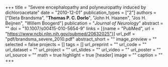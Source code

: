 +++
title = "Severe encephalopathy and polyneuropathy induced by dichloroacetate"
date = "2010-12-01"
publication_types = ["2"]
authors = ["Dieta Brandsma", "**Thomas P. C. Dorlo**", "John H. Haanen", "Jos H. Beijnen", "Willem Boogerd"]
publication = "_Journal of Neurology_"
abstract = ""
doi = "10.1007/s00415-010-5654-9"
links = [{name = "PubMed", url = "https://www.ncbi.nlm.nih.gov/pubmed/20632025"}]
url_pdf = "pdf/brandsma_severe_2010.pdf"
abstract_short = ""
image_preview = ""
selected = false
projects = []
tags = []
url_preprint = ""
url_code = ""
url_dataset = ""
url_project = ""
url_slides = ""
url_video = ""
url_poster = ""
url_source = ""
math = true
highlight = true
[header]
image = ""
caption = ""
+++
